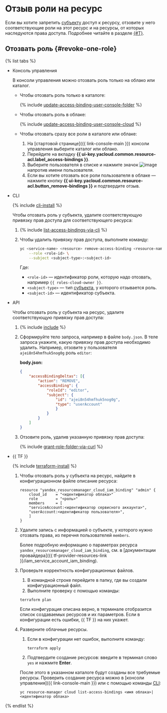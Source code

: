 # Отзыв роли на ресурс

Если вы хотите запретить [субъекту](../../concepts/access-control/index.md#subject) доступ к ресурсу, отзовите у него соответствующие роли на этот ресурс и на ресурсы, от которых наследуются права доступа. Подробнее читайте в разделе [{#T}](../../concepts/access-control/index.md).


## Отозвать роль {#revoke-one-role}

{% list tabs %}

- Консоль управления

    В консоли управления можно отозвать роль только на облако или каталог.

    * Чтобы отозвать роль только в каталоге:

        {% include [update-access-binding-user-console-folder](../../../_includes/resource-manager/update-access-binding-user-console-folder.md) %}

    * Чтобы отозвать роль в облаке:

        {% include [update-access-binding-user-console-cloud](../../../_includes/resource-manager/update-access-binding-user-console-cloud.md) %}

    * Чтобы отозвать сразу все роли в каталоге или облаке:

        1. На [стартовой странице]({{ link-console-main }}) консоли управления выберите каталог или облако.
        1. Перейдите на вкладку **{{ ui-key.yacloud.common.resource-acl.label_access-bindings }}**.
        1. Выберите пользователя в списке и нажмите значок ![image](../../../_assets/options.svg) напротив имени пользователя.
        1. Если вы хотите отозвать все роли пользователя в облаке — нажмите кнопку **{{ ui-key.yacloud.common.resource-acl.button_remove-bindings }}** и подтвердите отзыв.

- CLI

    {% include [cli-install](../../../_includes/cli-install.md) %}

    Чтобы отозвать роль у субъекта, удалите соответствующую привязку прав доступа для соответствующего ресурса:

    1. {% include [list-access-bindings-via-cli](../../../_includes/iam/list-access-bindings-via-cli.md) %}
    1. Чтобы удалить привязку прав доступа, выполните команду:

        ```bash
        yc <service-name> <resource> remove-access-binding <resource-name>|<resource-id> \
            --role <role-id> \
            --subject <subject-type>:<subject-id>
        ```

        Где:
        * `<role-id>` — идентификатор роли, которую надо отозвать, например `{{ roles-cloud-owner }}`.
        * `<subject-type>` — тип [субъекта](../../concepts/access-control/index.md#subject), у которого отзывается роль.
        * `<subject-id>` — идентификатор субъекта.

- API

    Чтобы отозвать роль у субъекта на ресурс, удалите соответствующую привязку прав доступа:

    1. {% include [include](../../../_includes/iam/list-access-bindings-via-api.md) %}
    1. Сформируйте тело запроса, например в файле `body.json`. В теле запроса укажите, какую привязку прав доступа необходимо удалить. Например, отзовите у пользователя `ajei8n54hmfhuk5nog0g` роль `editor`:

        **body.json:**
        ```json
        {
            "accessBindingDeltas": [{
                "action": "REMOVE",
                "accessBinding": {
                    "roleId": "editor",
                    "subject": {
                        "id": "ajei8n54hmfhuk5nog0g",
                        "type": "userAccount"
                        }
                    }
                }
            ]
        }
        ```


    1. Отзовите роль, удалив указанную привязку прав доступа:

        {% include [grant-role-folder-via-curl](../../../_includes/iam/grant-role-folder-via-curl.md) %}

- {{ TF }}

    {% include [terraform-install](../../../_includes/terraform-install.md) %}

    1. Чтобы отозвать роль у субъекта на ресурс, найдите в конфигурационном файле описание ресурса:


        ```
        resource "yandex_resourcemanager_cloud_iam_binding" "admin" {
            cloud_id    = "<идентификатор облака>"
            role        = "<роль>"
            members     = [
            "serviceAccount:<идентификатор сервисного аккаунта>",
            "userAccount:<идентификатор пользователя>",
            ]
        }
        ```

    1. Удалите запись с информацией о субъекте, у которого нужно отозвать права, из перечня пользователей `members`.

       Более подробную информацию о параметрах ресурса `yandex_resourcemanager_cloud_iam_binding`, см. в [документации провайдера]({{ tf-provider-resources-link }}/iam_service_account_iam_binding).

    1. Проверьте корректность конфигурационных файлов.

        1. В командной строке перейдите в папку, где вы создали конфигурационный файл.
        1. Выполните проверку с помощью команды:

          ```
          terraform plan
          ```

       Если конфигурация описана верно, в терминале отобразится список создаваемых ресурсов и их параметров. Если в конфигурации есть ошибки, {{ TF }} на них укажет.

    1. Разверните облачные ресурсы.

        1. Если в конфигурации нет ошибок, выполните команду:

           ```
           terraform apply
           ```

        1. Подтвердите создание ресурсов: введите в терминал слово `yes` и нажмите **Enter**.

        После этого в указанном каталоге будут созданы все требуемые ресурсы. Проверить создание ресурса можно в [консоли управления]({{ link-console-main }}) или с помощью команды [CLI](../../../cli/quickstart.md):

        ```
        yc resource-manager cloud list-access-bindings <имя облака>|<идентификатор облака>
        ```

{% endlist %}
